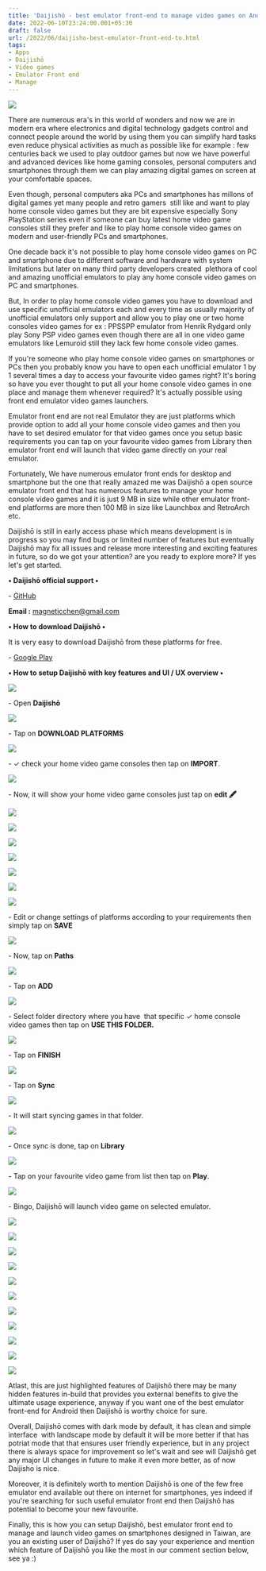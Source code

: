 ```yaml
---
title: 'Daijishō - best emulator front-end to manage video games on Android.'
date: 2022-06-10T23:24:00.001+05:30
draft: false
url: /2022/06/daijisho-best-emulator-front-end-to.html
tags: 
- Apps
- Daijishō
- Video games
- Emulator Front end
- Manage
---
```


 [![](https://lh3.googleusercontent.com/-XtlOaZEYHGo/YqOFbIjgIPI/AAAAAAAALwc/CqST6hdAe5QfTtlF-zIUTAniqvwjxGMGACNcBGAsYHQ/s1600/1654883688051444-0.png)](https://lh3.googleusercontent.com/-XtlOaZEYHGo/YqOFbIjgIPI/AAAAAAAALwc/CqST6hdAe5QfTtlF-zIUTAniqvwjxGMGACNcBGAsYHQ/s1600/1654883688051444-0.png) 

  

  

There are numerous era's in this world of wonders and now we are in modern era where electronics and digital technology gadgets control and connect people around the world by using them you can simplify hard tasks even reduce physical activities as much as possible like for example : few centuries back we used to play outdoor games but now we have powerful and advanced devices like home gaming consoles, personal computers and smartphones through them we can play amazing digital games on screen at your comfortable spaces.

  

Even though, personal computers aka PCs and smartphones has millons of digital games yet many people and retro gamers  still like and want to play home console video games but they are bit expensive especially Sony PlayStation series even if someone can buy latest home video game consoles still they prefer and like to play home console video games on modern and user-friendly PCs and smartphones.

  

One decade back it's not possible to play home console video games on PC and smartphone due to different software and hardware with system limitations but later on many third party developers created  plethora of cool and amazing unofficial emulators to play any home console video games on PC and smartphones.

  

But, In order to play home console video games you have to download and use specific unofficial emulators each and every time as usually majority of unofficial emulators only support and allow you to play one or two home consoles video games for ex : PPSSPP emulator from Henrik Rydgard only play Sony PSP video games even though there are all in one video game emulators like Lemuroid still they lack few home console video games.

  

If you're someone who play home console video games on smartphones or PCs then you probably know you have to open each unofficial emulator 1 by 1 several times a day to access your favourite video games right? It's boring so have you ever thought to put all your home console video games in one place and manage them whenever required? It's actually possible using front end emulator video games launchers.

  

Emulator front end are not real Emulator they are just platforms which provide option to add all your home console video games and then you have to set desired emulator for that video games once you setup basic requirements you can tap on your favourite video games from Library then emulator front end will launch that video game directly on your real emulator.

  

Fortunately, We have numerous emulator front ends for desktop and smartphone but the one that really amazed me was Daijishō a open source emulator front end that has numerous features to manage your home console video games and it is just 9 MB in size while other emulator front-end platforms are more then 100 MB in size like Launchbox and RetroArch etc.

  

Daijishō is still in early access phase which means development is in progress so you may find bugs or limited number of features but eventually Daijishō may fix all issues and release more interesting and exciting features in future, so do we got your attention? are you ready to explore more? If yes let's get started.

  

**• Daijishō official support •**

\- [GitHub](https://github.com/magneticchen/Daijishou)

**Email :** [magneticchen@gmail.com](mailto:magneticchen@gmail.com)

**• How to download Daijishō •**

It is very easy to download Daijishō from these platforms for free.

  

\- [Google Play](https://play.google.com/store/apps/details?id=com.magneticchen.daijishou&hl=en_US&gl=US&referrer=utm_source=google&utm_medium=organic&utm_term=daijish%C5%8D&pcampaignid=APPU_1_5H2jYpfvHuDIptQPg7ah0Ag)

**• How to setup Daijishō with key features and UI / UX overview •**

 **[![](https://lh3.googleusercontent.com/-rU2XJN-mggw/YqOFaLx721I/AAAAAAAALwU/IvntgsmZDnESBtoS9HEU-fImLEWCntiMQCNcBGAsYHQ/s1600/1654883684055500-1.png)](https://lh3.googleusercontent.com/-rU2XJN-mggw/YqOFaLx721I/AAAAAAAALwU/IvntgsmZDnESBtoS9HEU-fImLEWCntiMQCNcBGAsYHQ/s1600/1654883684055500-1.png)** 

\- Open **Daijishō**

  

 [![](https://lh3.googleusercontent.com/-is3BtY6efPg/YqOFZF3dkJI/AAAAAAAALwQ/522Teo45HE00uTTZGWZzyJgq-6ueOvDUwCNcBGAsYHQ/s1600/1654883679774464-2.png)](https://lh3.googleusercontent.com/-is3BtY6efPg/YqOFZF3dkJI/AAAAAAAALwQ/522Teo45HE00uTTZGWZzyJgq-6ueOvDUwCNcBGAsYHQ/s1600/1654883679774464-2.png) 

  

\- Tap on **DOWNLOAD PLATFORMS**

 **[![](https://lh3.googleusercontent.com/-ZrgICqMmnxQ/YqOFYOOSVoI/AAAAAAAALwM/O8e_jdJt0GkunvXNd-EZ9Z8C1tw3h1JewCNcBGAsYHQ/s1600/1654883675005764-3.png)](https://lh3.googleusercontent.com/-ZrgICqMmnxQ/YqOFYOOSVoI/AAAAAAAALwM/O8e_jdJt0GkunvXNd-EZ9Z8C1tw3h1JewCNcBGAsYHQ/s1600/1654883675005764-3.png)** 

\- ✓ check your home video game consoles then tap on **IMPORT**.

  

 [![](https://lh3.googleusercontent.com/-3zedyRRuc2U/YqOFW_SVyeI/AAAAAAAALwI/W2gbr4gaAs4361mxY1JdsVfraOCpV1uYQCNcBGAsYHQ/s1600/1654883669573161-4.png)](https://lh3.googleusercontent.com/-3zedyRRuc2U/YqOFW_SVyeI/AAAAAAAALwI/W2gbr4gaAs4361mxY1JdsVfraOCpV1uYQCNcBGAsYHQ/s1600/1654883669573161-4.png) 

  

\- Now, it will show your home video game consoles just tap on **edit 🖋️**

 **[![](https://lh3.googleusercontent.com/-crK6QquwNFk/YqOFVsZmtaI/AAAAAAAALwE/aoaC2r7vswwtU5aUK91eKkTjCKCuNBrsgCNcBGAsYHQ/s1600/1654883665005749-5.png)](https://lh3.googleusercontent.com/-crK6QquwNFk/YqOFVsZmtaI/AAAAAAAALwE/aoaC2r7vswwtU5aUK91eKkTjCKCuNBrsgCNcBGAsYHQ/s1600/1654883665005749-5.png)** 

 **[![](https://lh3.googleusercontent.com/-KybzHF4oiE4/YqOFUWKQhrI/AAAAAAAALwA/tI2dOfJkgtg2jw3bx5lnpiCvWCwANDxpgCNcBGAsYHQ/s1600/1654883660292352-6.png)](https://lh3.googleusercontent.com/-KybzHF4oiE4/YqOFUWKQhrI/AAAAAAAALwA/tI2dOfJkgtg2jw3bx5lnpiCvWCwANDxpgCNcBGAsYHQ/s1600/1654883660292352-6.png)** 

 **[![](https://lh3.googleusercontent.com/-JDMCniUKaSU/YqOFTHxguOI/AAAAAAAALv8/uaGDsPNJ3TII9euN-udFxlTQNbOm2XWhwCNcBGAsYHQ/s1600/1654883655530770-7.png)](https://lh3.googleusercontent.com/-JDMCniUKaSU/YqOFTHxguOI/AAAAAAAALv8/uaGDsPNJ3TII9euN-udFxlTQNbOm2XWhwCNcBGAsYHQ/s1600/1654883655530770-7.png)** 

 **[![](https://lh3.googleusercontent.com/-U2YiXdgVwnU/YqOFSO_pVeI/AAAAAAAALv4/8lK_rDnMc_8z6_3rRGlpi0NP_KGBpPvrQCNcBGAsYHQ/s1600/1654883650949064-8.png)](https://lh3.googleusercontent.com/-U2YiXdgVwnU/YqOFSO_pVeI/AAAAAAAALv4/8lK_rDnMc_8z6_3rRGlpi0NP_KGBpPvrQCNcBGAsYHQ/s1600/1654883650949064-8.png)** 

 **[![](https://lh3.googleusercontent.com/-Rgs8fCQtw78/YqOFQ9g_CqI/AAAAAAAALv0/TtcYp0yHkbccyPAnCwlAb2WEGvHdVP-RwCNcBGAsYHQ/s1600/1654883646174792-9.png)](https://lh3.googleusercontent.com/-Rgs8fCQtw78/YqOFQ9g_CqI/AAAAAAAALv0/TtcYp0yHkbccyPAnCwlAb2WEGvHdVP-RwCNcBGAsYHQ/s1600/1654883646174792-9.png)** 

 **[![](https://lh3.googleusercontent.com/-eIMkC2fG-Hg/YqOFPjYjbHI/AAAAAAAALvw/tqmXYNOPGwUNquVkY8mgnH5aLceCGD4tQCNcBGAsYHQ/s1600/1654883641668651-10.png)](https://lh3.googleusercontent.com/-eIMkC2fG-Hg/YqOFPjYjbHI/AAAAAAAALvw/tqmXYNOPGwUNquVkY8mgnH5aLceCGD4tQCNcBGAsYHQ/s1600/1654883641668651-10.png)** 

 **[![](https://lh3.googleusercontent.com/-1yom_JO6mmg/YqOFOiRLm_I/AAAAAAAALvs/o2OM-ezKu0Y6mKzMAXyp_nhC-8lVU5ldQCNcBGAsYHQ/s1600/1654883637312762-11.png)](https://lh3.googleusercontent.com/-1yom_JO6mmg/YqOFOiRLm_I/AAAAAAAALvs/o2OM-ezKu0Y6mKzMAXyp_nhC-8lVU5ldQCNcBGAsYHQ/s1600/1654883637312762-11.png)** 

\- Edit or change settings of platforms according to your requirements then simply tap on **SAVE**

 **[![](https://lh3.googleusercontent.com/-Tk5zBV_lTDA/YqOFNaGUCcI/AAAAAAAALvo/tlwHIhADf3MkSskTzKyMn4QdQOMFwLYpgCNcBGAsYHQ/s1600/1654883632168304-12.png)](https://lh3.googleusercontent.com/-Tk5zBV_lTDA/YqOFNaGUCcI/AAAAAAAALvo/tlwHIhADf3MkSskTzKyMn4QdQOMFwLYpgCNcBGAsYHQ/s1600/1654883632168304-12.png)** 

\- Now, tap on **Paths**

 **[![](https://lh3.googleusercontent.com/-GDC_xVxmW6s/YqOFMNGbozI/AAAAAAAALvg/6soE6HP4CZQitpeg--xAGbhE3d9uEQ0aQCNcBGAsYHQ/s1600/1654883627235745-13.png)](https://lh3.googleusercontent.com/-GDC_xVxmW6s/YqOFMNGbozI/AAAAAAAALvg/6soE6HP4CZQitpeg--xAGbhE3d9uEQ0aQCNcBGAsYHQ/s1600/1654883627235745-13.png)** 

\- Tap on **ADD**

 **[![](https://lh3.googleusercontent.com/-JW4ooUgwypo/YqOFK8D8KKI/AAAAAAAALvc/NxcE-t_hkisXFBH4wA6w8hcON3o151qQgCNcBGAsYHQ/s1600/1654883578536599-14.png)](https://lh3.googleusercontent.com/-JW4ooUgwypo/YqOFK8D8KKI/AAAAAAAALvc/NxcE-t_hkisXFBH4wA6w8hcON3o151qQgCNcBGAsYHQ/s1600/1654883578536599-14.png)** 

\- Select folder directory where you have  that specific ✓ home console video games then tap on **USE THIS FOLDER.**

 **[![](https://lh3.googleusercontent.com/-Q_0hnMnKiko/YqOE-yN1p2I/AAAAAAAALvM/7TPtdFrfsZsQSJ8ZL586CVGQoF3bddX1QCNcBGAsYHQ/s1600/1654883574233143-15.png)](https://lh3.googleusercontent.com/-Q_0hnMnKiko/YqOE-yN1p2I/AAAAAAAALvM/7TPtdFrfsZsQSJ8ZL586CVGQoF3bddX1QCNcBGAsYHQ/s1600/1654883574233143-15.png)** 

\- Tap on **FINISH**

 **[![](https://lh3.googleusercontent.com/-0psB3IkDccQ/YqOE9sPK3KI/AAAAAAAALvI/e5U9TS-z4_g8CL19EWFIHdRZgaZmX_FhQCNcBGAsYHQ/s1600/1654883569399404-16.png)](https://lh3.googleusercontent.com/-0psB3IkDccQ/YqOE9sPK3KI/AAAAAAAALvI/e5U9TS-z4_g8CL19EWFIHdRZgaZmX_FhQCNcBGAsYHQ/s1600/1654883569399404-16.png)** 

\- Tap on **Sync**

 **[![](https://lh3.googleusercontent.com/-fi_pc4wnDHQ/YqOE8cC6TZI/AAAAAAAALvE/umNNFXtZdy43FHn9IPVNUC8c0RyjnM31ACNcBGAsYHQ/s1600/1654883563874189-17.png)](https://lh3.googleusercontent.com/-fi_pc4wnDHQ/YqOE8cC6TZI/AAAAAAAALvE/umNNFXtZdy43FHn9IPVNUC8c0RyjnM31ACNcBGAsYHQ/s1600/1654883563874189-17.png)** 

\- It will start syncing games in that folder.

  

 [![](https://lh3.googleusercontent.com/-8q9XwHr-BQQ/YqOE7MOw2jI/AAAAAAAALu8/7EMB00A92QYAGfD2ddHD_b4Xu39O59OoACNcBGAsYHQ/s1600/1654883558532696-18.png)](https://lh3.googleusercontent.com/-8q9XwHr-BQQ/YqOE7MOw2jI/AAAAAAAALu8/7EMB00A92QYAGfD2ddHD_b4Xu39O59OoACNcBGAsYHQ/s1600/1654883558532696-18.png) 

  

\- Once sync is done, tap on **Library**

 **[![](https://lh3.googleusercontent.com/-j13n7u5DIzQ/YqOE5iC4PwI/AAAAAAAALu4/D-99x-8jGsUPyhPQ1w_0rjTUbly8az9VgCNcBGAsYHQ/s1600/1654883552868034-19.png)](https://lh3.googleusercontent.com/-j13n7u5DIzQ/YqOE5iC4PwI/AAAAAAAALu4/D-99x-8jGsUPyhPQ1w_0rjTUbly8az9VgCNcBGAsYHQ/s1600/1654883552868034-19.png)** 

**\-** Tap on your favourite video game from list then tap on **Play**.

  

 [![](https://lh3.googleusercontent.com/-s-5FeRprvK0/YqOE4e6jR4I/AAAAAAAALu0/-Fz0jRcDwacpYqv8ogw384NRW3NCBFlVgCNcBGAsYHQ/s1600/1654883547106500-20.png)](https://lh3.googleusercontent.com/-s-5FeRprvK0/YqOE4e6jR4I/AAAAAAAALu0/-Fz0jRcDwacpYqv8ogw384NRW3NCBFlVgCNcBGAsYHQ/s1600/1654883547106500-20.png) 

  

\- Bingo, Daijishō will launch video game on selected emulator.

  

 [![](https://lh3.googleusercontent.com/-L3lJqNB4LVA/YqOE225Ro_I/AAAAAAAALuw/ASwJjTvZK4MD4PvWcTlf7AsxOy00J41BwCNcBGAsYHQ/s1600/1654883542228492-21.png)](https://lh3.googleusercontent.com/-L3lJqNB4LVA/YqOE225Ro_I/AAAAAAAALuw/ASwJjTvZK4MD4PvWcTlf7AsxOy00J41BwCNcBGAsYHQ/s1600/1654883542228492-21.png) 

  

 [![](https://lh3.googleusercontent.com/-kTiVlmVlzNg/YqOE1taSTGI/AAAAAAAALus/HqaSbk_LCoY1D5trMTT7tTW83kCff-3lQCNcBGAsYHQ/s1600/1654883537236716-22.png)](https://lh3.googleusercontent.com/-kTiVlmVlzNg/YqOE1taSTGI/AAAAAAAALus/HqaSbk_LCoY1D5trMTT7tTW83kCff-3lQCNcBGAsYHQ/s1600/1654883537236716-22.png) 

  

 [![](https://lh3.googleusercontent.com/-AOsH2UfqHJc/YqOE0SMDXRI/AAAAAAAALuo/H6U-lxcCDKgXIrIsohrJh_U_PMEy0E23gCNcBGAsYHQ/s1600/1654883532335060-23.png)](https://lh3.googleusercontent.com/-AOsH2UfqHJc/YqOE0SMDXRI/AAAAAAAALuo/H6U-lxcCDKgXIrIsohrJh_U_PMEy0E23gCNcBGAsYHQ/s1600/1654883532335060-23.png) 

  

 [![](https://lh3.googleusercontent.com/-HXt-Vor80Cg/YqOEzBDfpmI/AAAAAAAALuk/bg0Y2h2k3ekGl41mgkqz1oQWkRFm7pR7QCNcBGAsYHQ/s1600/1654883527285454-24.png)](https://lh3.googleusercontent.com/-HXt-Vor80Cg/YqOEzBDfpmI/AAAAAAAALuk/bg0Y2h2k3ekGl41mgkqz1oQWkRFm7pR7QCNcBGAsYHQ/s1600/1654883527285454-24.png) 

  

 [![](https://lh3.googleusercontent.com/-lSagOmH43kA/YqOEx8OlGCI/AAAAAAAALug/GQGGoUihPfke7RBWvJwE_62XpnpourMAwCNcBGAsYHQ/s1600/1654883522526069-25.png)](https://lh3.googleusercontent.com/-lSagOmH43kA/YqOEx8OlGCI/AAAAAAAALug/GQGGoUihPfke7RBWvJwE_62XpnpourMAwCNcBGAsYHQ/s1600/1654883522526069-25.png) 

  

 [![](https://lh3.googleusercontent.com/-2cToWS7TJQE/YqOEwgwpjeI/AAAAAAAALuc/JTG_0L4EgiEc4WMwP3S9vQ37vELbcv_BACNcBGAsYHQ/s1600/1654883517655242-26.png)](https://lh3.googleusercontent.com/-2cToWS7TJQE/YqOEwgwpjeI/AAAAAAAALuc/JTG_0L4EgiEc4WMwP3S9vQ37vELbcv_BACNcBGAsYHQ/s1600/1654883517655242-26.png) 

  

 [![](https://lh3.googleusercontent.com/-omSXEmw0Y2w/YqOEvvdEIjI/AAAAAAAALuY/BXpi5-vbdqErGkof9JMheZZhO-lIznsTwCNcBGAsYHQ/s1600/1654883512911952-27.png)](https://lh3.googleusercontent.com/-omSXEmw0Y2w/YqOEvvdEIjI/AAAAAAAALuY/BXpi5-vbdqErGkof9JMheZZhO-lIznsTwCNcBGAsYHQ/s1600/1654883512911952-27.png) 

  

 [![](https://lh3.googleusercontent.com/-6ZUkwsQbj-s/YqOEuJKdK8I/AAAAAAAALuU/I7BP0n4vauon8mSaEH4suconwbRpPF9jwCNcBGAsYHQ/s1600/1654883507920039-28.png)](https://lh3.googleusercontent.com/-6ZUkwsQbj-s/YqOEuJKdK8I/AAAAAAAALuU/I7BP0n4vauon8mSaEH4suconwbRpPF9jwCNcBGAsYHQ/s1600/1654883507920039-28.png) 

  

 [![](https://lh3.googleusercontent.com/-fah3kgpRNDQ/YqOEtFI4F0I/AAAAAAAALuQ/9uOFOHhx_nU0Nk3V3VD-AmRyWGNSnyO1wCNcBGAsYHQ/s1600/1654883502631779-29.png)](https://lh3.googleusercontent.com/-fah3kgpRNDQ/YqOEtFI4F0I/AAAAAAAALuQ/9uOFOHhx_nU0Nk3V3VD-AmRyWGNSnyO1wCNcBGAsYHQ/s1600/1654883502631779-29.png) 

  

 [![](https://lh3.googleusercontent.com/-A3HFnamJrYw/YqOErhFgARI/AAAAAAAALuM/No0e1eH0Y0UqJFUjtM6ICyCOZ8y3FrNSgCNcBGAsYHQ/s1600/1654883497755797-30.png)](https://lh3.googleusercontent.com/-A3HFnamJrYw/YqOErhFgARI/AAAAAAAALuM/No0e1eH0Y0UqJFUjtM6ICyCOZ8y3FrNSgCNcBGAsYHQ/s1600/1654883497755797-30.png) 

  

 [![](https://lh3.googleusercontent.com/-_oxDsaNZa9Q/YqOEqVkLVRI/AAAAAAAALuI/5mHG-AEoozMaN8FqDbJ6nhuqhlmMAwCowCNcBGAsYHQ/s1600/1654883492492355-31.png)](https://lh3.googleusercontent.com/-_oxDsaNZa9Q/YqOEqVkLVRI/AAAAAAAALuI/5mHG-AEoozMaN8FqDbJ6nhuqhlmMAwCowCNcBGAsYHQ/s1600/1654883492492355-31.png) 

  

Atlast, this are just highlighted features of Daijishō there may be many hidden features in-build that provides you external benefits to give the ultimate usage experience, anyway if you want one of the best emulator front-end for Android then Daijishō is worthy choice for sure.

  

Overall, Daijishō comes with dark mode by default, it has clean and simple interface  with landscape mode by default it will be more better if that has potriat mode that that ensures user friendly experience, but in any project there is always space for improvement so let's wait and see will Daijishō get any major UI changes in future to make it even more better, as of now Daijisho is nice.

  

Moreover, it is definitely worth to mention Daijishō is one of the few free emulator end available out there on internet for smartphones, yes indeed if you're searching for such useful emulator front end then Daijishō has potential to become your new favourite.

  

Finally, this is how you can setup Daijishō, best emulator front end to manage and launch video games on smartphones designed in Taiwan, are you an existing user of Daijishō? If yes do say your experience and mention which feature of Daijishō you like the most in our comment section below, see ya :)